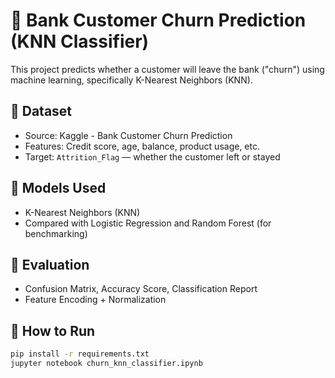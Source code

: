 # 🏦 Bank Customer Churn Prediction (KNN Classifier)

This project predicts whether a customer will leave the bank ("churn") using machine learning, specifically K-Nearest Neighbors (KNN).

## 📌 Dataset
- Source: Kaggle - Bank Customer Churn Prediction
- Features: Credit score, age, balance, product usage, etc.
- Target: `Attrition_Flag` — whether the customer left or stayed

## 🧠 Models Used
- K-Nearest Neighbors (KNN)
- Compared with Logistic Regression and Random Forest (for benchmarking)

## 🧪 Evaluation
- Confusion Matrix, Accuracy Score, Classification Report
- Feature Encoding + Normalization

## 🚀 How to Run
```bash
pip install -r requirements.txt
jupyter notebook churn_knn_classifier.ipynb
